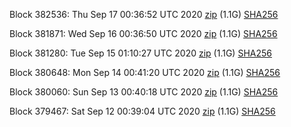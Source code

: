 Block 382536: Thu Sep 17 00:36:52 UTC 2020 [zip](https://dash-bootstrap.ams3.digitaloceanspaces.com/testnet/2020-09-17/bootstrap.dat.zip) (1.1G) [SHA256](https://dash-bootstrap.ams3.digitaloceanspaces.com/testnet/2020-09-17/sha256.txt)

Block 381871: Wed Sep 16 00:36:50 UTC 2020 [zip](https://dash-bootstrap.ams3.digitaloceanspaces.com/testnet/2020-09-16/bootstrap.dat.zip) (1.1G) [SHA256](https://dash-bootstrap.ams3.digitaloceanspaces.com/testnet/2020-09-16/sha256.txt)

Block 381280: Tue Sep 15 01:10:27 UTC 2020 [zip](https://dash-bootstrap.ams3.digitaloceanspaces.com/testnet/2020-09-15/bootstrap.dat.zip) (1.1G) [SHA256](https://dash-bootstrap.ams3.digitaloceanspaces.com/testnet/2020-09-15/sha256.txt)

Block 380648: Mon Sep 14 00:41:20 UTC 2020 [zip](https://dash-bootstrap.ams3.digitaloceanspaces.com/testnet/2020-09-14/bootstrap.dat.zip) (1.1G) [SHA256](https://dash-bootstrap.ams3.digitaloceanspaces.com/testnet/2020-09-14/sha256.txt)

Block 380060: Sun Sep 13 00:40:18 UTC 2020 [zip](https://dash-bootstrap.ams3.digitaloceanspaces.com/testnet/2020-09-13/bootstrap.dat.zip) (1.1G) [SHA256](https://dash-bootstrap.ams3.digitaloceanspaces.com/testnet/2020-09-13/sha256.txt)

Block 379467: Sat Sep 12 00:39:04 UTC 2020 [zip](https://dash-bootstrap.ams3.digitaloceanspaces.com/testnet/2020-09-12/bootstrap.dat.zip) (1.1G) [SHA256](https://dash-bootstrap.ams3.digitaloceanspaces.com/testnet/2020-09-12/sha256.txt)
